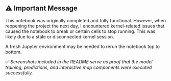 

## ⚠️ Important Message

This notebook was originally completed and fully functional. However, when reopening the project the next day, I encountered kernel-related issues that caused the notebook to break or certain cells to stop running. This was likely due to a stale or disconnected kernel session.

A fresh Jupyter environment may be needed to rerun the notebook top to bottom.

✅ *Screenshots included in the README serve as proof that the model training, predictions, and interactive map components were executed successfully.*
